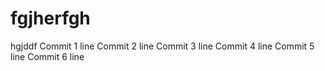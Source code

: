 # fgjherfgh
hgjddf
Commit 1 line
Commit 2 line
Commit 3 line
Commit 4 line
Commit 5 line
Commit 6 line
